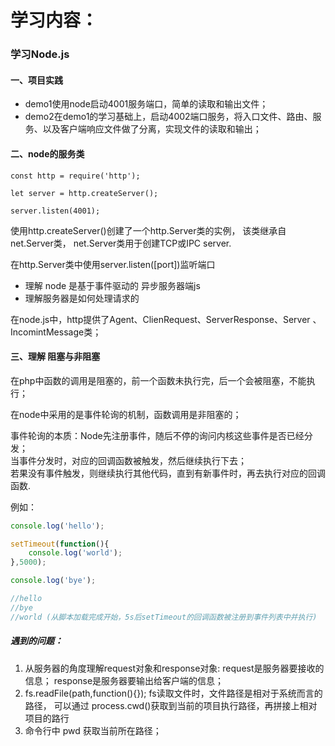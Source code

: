 # 学习内容：

### 学习Node.js
#### 一、项目实践
- demo1使用node启动4001服务端口，简单的读取和输出文件；
- demo2在demo1的学习基础上，启动4002端口服务，将入口文件、路由、服务、以及客户端响应文件做了分离，实现文件的读取和输出；

#### 二、node的服务类

`const http = require('http');`

`let server = http.createServer();`

`server.listen(4001);`

使用http.createServer()创建了一个http.Server类的实例，
该类继承自net.Server类，
net.Server类用于创建TCP或IPC server.

在http.Server类中使用server.listen([port])监听端口

- 理解 node 是基于事件驱动的 异步服务器端js
- 理解服务器是如何处理请求的

在node.js中，http提供了Agent、ClienRequest、ServerResponse、Server 、IncomintMessage类；

#### 三、理解 阻塞与非阻塞
在php中函数的调用是阻塞的，前一个函数未执行完，后一个会被阻塞，不能执行；

在node中采用的是事件轮询的机制，函数调用是非阻塞的；

事件轮询的本质：Node先注册事件，随后不停的询问内核这些事件是否已经分发；<br/>
当事件分发时，对应的回调函数被触发，然后继续执行下去；<br/>
若果没有事件触发，则继续执行其他代码，直到有新事件时，再去执行对应的回调函数.

例如：
```javascript
console.log('hello');

setTimeout(function(){
    console.log('world');
},5000);

console.log('bye');

//hello
//bye
//world (从脚本加载完成开始，5s后setTimeout的回调函数被注册到事件列表中并执行)
```


##### 遇到的问题：
1. 从服务器的角度理解request对象和response对象:
    request是服务器要接收的信息；
    response是服务器要输出给客户端的信息；
2. fs.readFile(path,function(){});
    fs读取文件时，文件路径是相对于系统而言的路径，
    可以通过 process.cwd()获取到当前的项目执行路径，再拼接上相对项目的路行
3. 命令行中 pwd 获取当前所在路径；